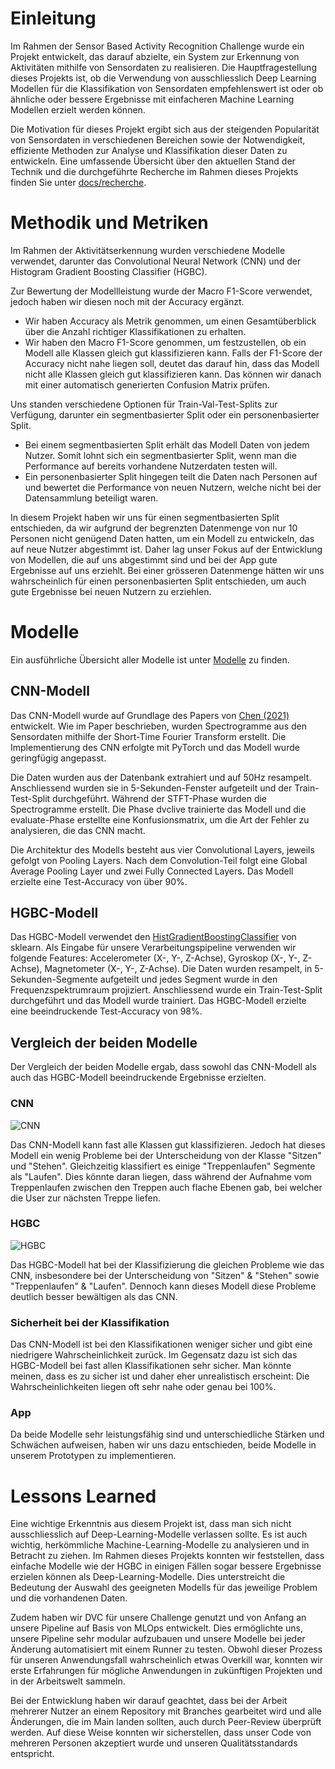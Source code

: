 # Einleitung

Im Rahmen der Sensor Based Activity Recognition Challenge wurde ein Projekt entwickelt, das darauf abzielte, ein System zur Erkennung von Aktivitäten mithilfe von Sensordaten zu realisieren. Die Hauptfragestellung dieses Projekts ist, ob die Verwendung von ausschliesslich Deep Learning Modellen für die Klassifikation von Sensordaten empfehlenswert ist oder ob ähnliche oder bessere Ergebnisse mit einfacheren Machine Learning Modellen erzielt werden können.

Die Motivation für dieses Projekt ergibt sich aus der steigenden Popularität von Sensordaten in verschiedenen Bereichen sowie der Notwendigkeit, effiziente Methoden zur Analyse und Klassifikation dieser Daten zu entwickeln. Eine umfassende Übersicht über den aktuellen Stand der Technik und die durchgeführte Recherche im Rahmen dieses Projekts finden Sie unter [docs/recherche](https://github.com/Sensor-Based-Activity-Recognition/docs/blob/main/recherche/README.md).

# Methodik und Metriken

Im Rahmen der Aktivitätserkennung wurden verschiedene Modelle verwendet, darunter das Convolutional Neural Network (CNN) und der Histogram Gradient Boosting Classifier (HGBC).

Zur Bewertung der Modellleistung wurde der Macro F1-Score verwendet, jedoch haben wir diesen noch mit der Accuracy ergänzt. 
- Wir haben Accuracy als Metrik genommen, um einen Gesamtüberblick über die Anzahl richtiger Klassifikationen zu erhalten. 
- Wir haben den Macro F1-Score genommen, um festzustellen, ob ein Modell alle Klassen gleich gut klassifizieren kann. Falls der F1-Score der Accuracy nicht nahe liegen soll, deutet das darauf hin, dass das Modell nicht alle Klassen gleich gut klassifizieren kann. Das können wir danach mit einer automatisch generierten Confusion Matrix prüfen.

Uns standen verschiedene Optionen für Train-Val-Test-Splits zur Verfügung, darunter ein segmentbasierter Split oder ein personenbasierter Split.
- Bei einem segmentbasierten Split erhält das Modell Daten von jedem Nutzer. Somit lohnt sich ein segmentbasierter Split, wenn man die Performance auf bereits vorhandene Nutzerdaten testen will. 
- Ein personenbasierter Split hingegen teilt die Daten nach Personen auf und bewertet die Performance von neuen Nutzern, welche nicht bei der Datensammlung beteiligt waren. 

In diesem Projekt haben wir uns für einen segmentbasierten Split entschieden, da wir aufgrund der begrenzten Datenmenge von nur 10 Personen nicht genügend Daten hatten, um ein Modell zu entwickeln, das auf neue Nutzer abgestimmt ist. Daher lag unser Fokus auf der Entwicklung von Modellen, die auf uns abgestimmt sind und bei der App gute Ergebnisse auf uns erziehlt. Bei einer grösseren Datenmenge hätten wir uns wahrscheinlich für einen personenbasierten Split entschieden, um auch gute Ergebnisse bei neuen Nutzern zu erziehlen.

# Modelle

Ein ausführliche Übersicht aller Modelle ist unter [Modelle](https://github.com/Sensor-Based-Activity-Recognition/docs/blob/main/Modelle.md) zu finden.

## CNN-Modell

Das CNN-Modell wurde auf Grundlage des Papers von [Chen (2021)](https://github.com/Sensor-Based-Activity-Recognition/docs/blob/adaboost-docs/recherche/Chen_2021.md) entwickelt. Wie im Paper beschrieben, wurden Spectrogramme aus den Sensordaten mithilfe der Short-Time Fourier Transform erstellt. Die Implementierung des CNN erfolgte mit PyTorch und das Modell wurde geringfügig angepasst.

Die Daten wurden aus der Datenbank extrahiert und auf 50Hz resampelt. Anschliessend wurden sie in 5-Sekunden-Fenster aufgeteilt und der Train-Test-Split durchgeführt. Während der STFT-Phase wurden die Spectrogramme erstellt. Die Phase dvclive trainierte das Modell und die evaluate-Phase erstellte eine Konfusionsmatrix, um die Art der Fehler zu analysieren, die das CNN macht.

Die Architektur des Modells besteht aus vier Convolutional Layers, jeweils gefolgt von Pooling Layers. Nach dem Convolution-Teil folgt eine Global Average Pooling Layer und zwei Fully Connected Layers. Das Modell erzielte eine Test-Accuracy von über 90%.

## HGBC-Modell

Das HGBC-Modell verwendet den [HistGradientBoostingClassifier](https://scikit-learn.org/stable/modules/generated/sklearn.ensemble.HistGradientBoostingClassifier.html) von sklearn. Als Eingabe für unsere Verarbeitungspipeline verwenden wir folgende Features: Accelerometer (X-, Y-, Z-Achse), Gyroskop (X-, Y-, Z-Achse), Magnetometer (X-, Y-, Z-Achse). Die Daten wurden resampelt, in 5-Sekunden-Segmente aufgeteilt und jedes Segment wurde in den Frequenzspektrumraum projiziert. Anschliessend wurde ein Train-Test-Split durchgeführt und das Modell wurde trainiert. Das HGBC-Modell erzielte eine beeindruckende Test-Accuracy von 98%.

## Vergleich der beiden Modelle

Der Vergleich der beiden Modelle ergab, dass sowohl das CNN-Modell als auch das HGBC-Modell beeindruckende Ergebnisse erzielten.

### CNN
![CNN](https://camo.githubusercontent.com/950d1d27d04bb036fe6c75a19a0ba25f7d33c515742af690c83350300f13cf2a/68747470733a2f2f61737365742e636d6c2e6465762f333130666232643939393662656562393439653034633438343962646461656466653361376662333f636d6c3d706e672663616368652d6279706173733d31663538623465622d383135662d343132352d613032622d303364643266666536306131)

Das CNN-Modell kann fast alle Klassen gut klassifizieren. Jedoch hat dieses Modell ein wenig Probleme bei der Unterscheidung von der Klasse "Sitzen" und "Stehen". Gleichzeitig klassifiert es einige "Treppenlaufen" Segmente als "Laufen". Dies könnte daran liegen, dass während der Aufnahme vom Treppenlaufen zwischen den Treppen auch flache Ebenen gab, bei welcher die User zur nächsten Treppe liefen. 

### HGBC
![HGBC](https://camo.githubusercontent.com/5d23ce9145ef32a020e2a129834f2d8530ca06d4f96f491ccd97215ae817e3bf/68747470733a2f2f61737365742e636d6c2e6465762f393066306538363239353166663366616330666630373136653330376339376261616262353339373f636d6c3d706e672663616368652d6279706173733d30663738363036642d396431352d343465352d393537332d393538376661623936313438)

Das HGBC-Modell hat bei der Klassifizierung die gleichen Probleme wie das CNN, insbesondere bei der Unterscheidung von "Sitzen" & "Stehen" sowie "Treppenlaufen" & "Laufen". Dennoch kann dieses Modell diese Probleme deutlich besser bewältigen als das CNN.

### Sicherheit bei der Klassifikation
Das CNN-Modell ist bei den Klassifikationen weniger sicher und gibt eine niedrigere Wahrscheinlichkeit zurück. Im Gegensatz dazu ist sich das HGBC-Modell bei fast allen Klassifikationen sehr sicher. Man könnte meinen, dass es zu sicher ist und daher eher unrealistisch erscheint: Die Wahrscheinlichkeiten liegen oft sehr nahe oder genau bei 100%.

### App
Da beide Modelle sehr leistungsfähig sind und unterschiedliche Stärken und Schwächen aufweisen, haben wir uns dazu entschieden, beide Modelle in unserem Prototypen zu implementieren.

# Lessons Learned

Eine wichtige Erkenntnis aus diesem Projekt ist, dass man sich nicht ausschliesslich auf Deep-Learning-Modelle verlassen sollte. Es ist auch wichtig, herkömmliche Machine-Learning-Modelle zu analysieren und in Betracht zu ziehen. Im Rahmen dieses Projekts konnten wir feststellen, dass einfache Modelle wie der HGBC in einigen Fällen sogar bessere Ergebnisse erzielen können als Deep-Learning-Modelle. Dies unterstreicht die Bedeutung der Auswahl des geeigneten Modells für das jeweilige Problem und die vorhandenen Daten.

Zudem haben wir DVC für unsere Challenge genutzt und von Anfang an unsere Pipeline auf Basis von MLOps entwickelt. Dies ermöglichte uns, unsere Pipeline sehr modular aufzubauen und unsere Modelle bei jeder Änderung automatisiert mit einem Runner zu testen. Obwohl dieser Prozess für unseren Anwendungsfall wahrscheinlich etwas Overkill war, konnten wir erste Erfahrungen für mögliche Anwendungen in zukünftigen Projekten und in der Arbeitswelt sammeln.

Bei der Entwicklung haben wir darauf geachtet, dass bei der Arbeit mehrerer Nutzer an einem Repository mit Branches gearbeitet wird und alle Änderungen, die im Main landen sollten, auch durch Peer-Review überprüft werden. Auf diese Weise konnten wir sicherstellen, dass unser Code von mehreren Personen akzeptiert wurde und unseren Qualitätsstandards entspricht.
